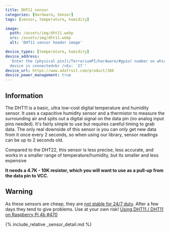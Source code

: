 ```yaml
---
title: DHT11 sensor
categories: [Hardware, Sensor]
tags: [sensor, temperature, humidity]

image:
  path: /assets/img/dht11.webp
  src: /assets/img/dht11.webp
  alt: 'DHT11 sensor header image'

device_types: [temperature, humidity]
device_address:
  'Enter the [physical pin](/TerrariumPI/hardware/#gpio) number on which the
  device is connected<br />Ex: `27`'
device_url: https://www.adafruit.com/product/386
device_power_management: true
---
```


## Information

The DHT11 is a basic, ultra low-cost digital temperature and humidity sensor. It
uses a capacitive humidity sensor and a thermistor to measure the surrounding
air and spits out a digital signal on the data pin (no analog input pins
needed). It's fairly simple to use but requires careful timing to grab data. The
only real downside of this sensor is you can only get new data from it once
every 2 seconds, so when using our library, sensor readings can be up to 2
seconds old.

Compared to the DHT22, this sensor is less precise, less accurate, and works in
a smaller range of temperature/humidity, but its smaller and less expensive

**It needs a 4.7K - 10K resistor, which you will want to use as a pull-up from
the data pin to VCC.**

## Warning

As these sensors are cheap, they are
[not stable for 24/7 duty](https://learn.adafruit.com/modern-replacements-for-dht11-dht22-sensors/).
After a few days they tend to give problems. Use at your own risk!
[Using DHT11 / DHT11 on Raspberry Pi 4b #470](https://github.com/theyosh/TerrariumPI/issues/470)

{% include_relative _sensor_detail.md %}
